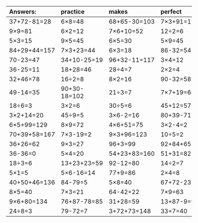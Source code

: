 | Answers: | practice | makes | perfect | ! |
| :--- | :--- | :--- | :--- | :--- |
| 37+72-81=28 | 6×8=48 | 68+65-30=103 | 7×3+91=112 | 56-27=29 | 
| 9×9=81 | 6×2=12 | 7×6+10=52 | 12÷2=6 | 2×3=6 | 
| 5×3=15 | 9×5=45 | 6×5=30 | 5×9=45 | 6×6+74=110 | 
| 84+29+44=157 | 7×3+23=44 | 6×3=18 | 86-32=54 | 3×4-7=5 | 
| 70-23=47 | 34+10-25=19 | 96+32-11=117 | 3×4=12 | 8×6=48 | 
| 36-25=11 | 18+28=46 | 28÷4=7 | 2×2=4 | 65+11=76 | 
| 32+46=78 | 16÷2=8 | 8×2=16 | 90-32=58 | 6×7-1=41 | 
| 49-14=35 | 90+30-18=102 | 21÷3=7 | 7×7+19=68 | 82-4=78 | 
| 18÷6=3 | 3×2=6 | 30÷5=6 | 45+12=57 | 46+24=70 | 
| 3×2+14=20 | 45÷9=5 | 3×6-2=16 | 80+39-71=48 | 3×7=21 | 
| 6×5+99=129 | 8×9=72 | 4×6+51=75 | 3×2-4=2 | 8+6=14 | 
| 70+39+58=167 | 7×3-19=2 | 9×3+96=123 | 10÷5=2 | 56÷8=7 | 
| 36+26=62 | 9×3=27 | 96+3=99 | 92+84+65=241 | 97-52=45 | 
| 36-36=0 | 5×4=20 | 54+23+83=160 | 51+31=82 | 35+14=49 | 
| 18÷3=6 | 13+23+23=59 | 92-12=80 | 14÷2=7 | 96-12=84 | 
| 5×1=5 | 5×6-16=14 | 77+9=86 | 2×4=8 | 78-16=62 | 
| 40+50+46=136 | 84-79=5 | 5×8=40 | 67+72-23=116 | 8×7=56 | 
| 8×5=40 | 7×3=21 | 64-42=22 | 7×9=63 | 7+55+55=117 | 
| 9×6+80=134 | 76+87-78=85 | 31+28=59 | 13+87-9=91 | 78-66=12 | 
| 24÷8=3 | 79-72=7 | 3+72+73=148 | 33+7=40 | 6×9=54 | 
